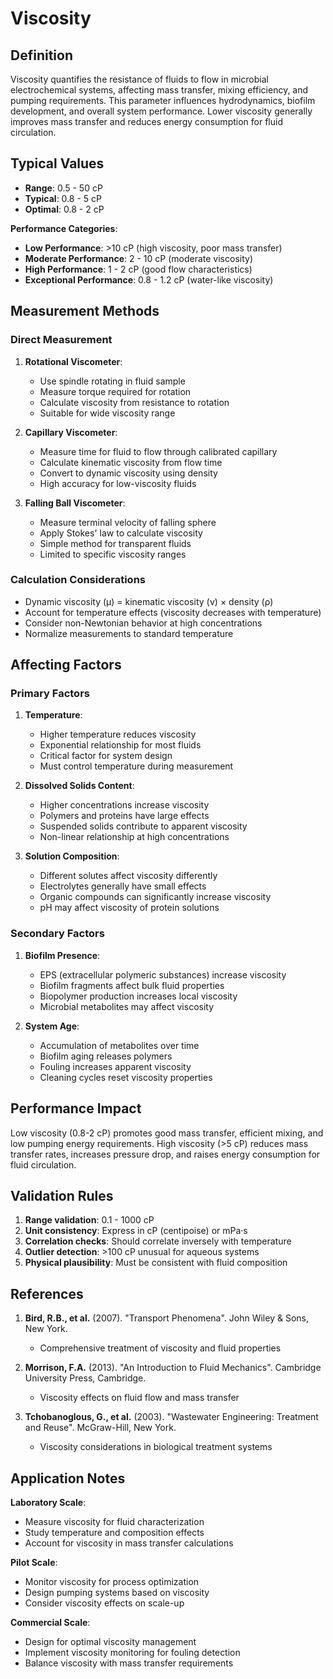 <!--
Parameter ID: viscosity
Category: chemical
Generated: 2025-01-16T12:35:00.000Z
-->

# Viscosity

## Definition

Viscosity quantifies the resistance of fluids to flow in microbial
electrochemical systems, affecting mass transfer, mixing efficiency, and pumping
requirements. This parameter influences hydrodynamics, biofilm development, and
overall system performance. Lower viscosity generally improves mass transfer and
reduces energy consumption for fluid circulation.

## Typical Values

- **Range**: 0.5 - 50 cP
- **Typical**: 0.8 - 5 cP
- **Optimal**: 0.8 - 2 cP

**Performance Categories**:

- **Low Performance**: >10 cP (high viscosity, poor mass transfer)
- **Moderate Performance**: 2 - 10 cP (moderate viscosity)
- **High Performance**: 1 - 2 cP (good flow characteristics)
- **Exceptional Performance**: 0.8 - 1.2 cP (water-like viscosity)

## Measurement Methods

### Direct Measurement

1. **Rotational Viscometer**:

   - Use spindle rotating in fluid sample
   - Measure torque required for rotation
   - Calculate viscosity from resistance to rotation
   - Suitable for wide viscosity range

2. **Capillary Viscometer**:

   - Measure time for fluid to flow through calibrated capillary
   - Calculate kinematic viscosity from flow time
   - Convert to dynamic viscosity using density
   - High accuracy for low-viscosity fluids

3. **Falling Ball Viscometer**:
   - Measure terminal velocity of falling sphere
   - Apply Stokes' law to calculate viscosity
   - Simple method for transparent fluids
   - Limited to specific viscosity ranges

### Calculation Considerations

- Dynamic viscosity (μ) = kinematic viscosity (ν) × density (ρ)
- Account for temperature effects (viscosity decreases with temperature)
- Consider non-Newtonian behavior at high concentrations
- Normalize measurements to standard temperature

## Affecting Factors

### Primary Factors

1. **Temperature**:

   - Higher temperature reduces viscosity
   - Exponential relationship for most fluids
   - Critical factor for system design
   - Must control temperature during measurement

2. **Dissolved Solids Content**:

   - Higher concentrations increase viscosity
   - Polymers and proteins have large effects
   - Suspended solids contribute to apparent viscosity
   - Non-linear relationship at high concentrations

3. **Solution Composition**:
   - Different solutes affect viscosity differently
   - Electrolytes generally have small effects
   - Organic compounds can significantly increase viscosity
   - pH may affect viscosity of protein solutions

### Secondary Factors

1. **Biofilm Presence**:

   - EPS (extracellular polymeric substances) increase viscosity
   - Biofilm fragments affect bulk fluid properties
   - Biopolymer production increases local viscosity
   - Microbial metabolites may affect viscosity

2. **System Age**:
   - Accumulation of metabolites over time
   - Biofilm aging releases polymers
   - Fouling increases apparent viscosity
   - Cleaning cycles reset viscosity properties

## Performance Impact

Low viscosity (0.8-2 cP) promotes good mass transfer, efficient mixing, and low
pumping energy requirements. High viscosity (>5 cP) reduces mass transfer rates,
increases pressure drop, and raises energy consumption for fluid circulation.

## Validation Rules

1. **Range validation**: 0.1 - 1000 cP
2. **Unit consistency**: Express in cP (centipoise) or mPa·s
3. **Correlation checks**: Should correlate inversely with temperature
4. **Outlier detection**: >100 cP unusual for aqueous systems
5. **Physical plausibility**: Must be consistent with fluid composition

## References

1. **Bird, R.B., et al.** (2007). "Transport Phenomena". John Wiley & Sons, New
   York.

   - Comprehensive treatment of viscosity and fluid properties

2. **Morrison, F.A.** (2013). "An Introduction to Fluid Mechanics". Cambridge
   University Press, Cambridge.

   - Viscosity effects on fluid flow and mass transfer

3. **Tchobanoglous, G., et al.** (2003). "Wastewater Engineering: Treatment and
   Reuse". McGraw-Hill, New York.
   - Viscosity considerations in biological treatment systems

## Application Notes

**Laboratory Scale**:

- Measure viscosity for fluid characterization
- Study temperature and composition effects
- Account for viscosity in mass transfer calculations

**Pilot Scale**:

- Monitor viscosity for process optimization
- Design pumping systems based on viscosity
- Consider viscosity effects on scale-up

**Commercial Scale**:

- Design for optimal viscosity management
- Implement viscosity monitoring for fouling detection
- Balance viscosity with mass transfer requirements
